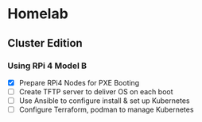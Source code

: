 
# Homelab

## Cluster Edition

### Using RPi 4 Model B

- [x]   Prepare RPi4 Nodes for PXE Booting
- [ ]   Create TFTP server to deliver OS on each boot
- [ ]   Use Ansible to configure install & set up Kubernetes
- [ ]   Configure Terraform, podman to manage Kubernetes